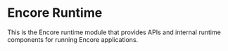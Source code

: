 # Encore Runtime

This is the Encore runtime module that provides APIs and internal runtime components
for running Encore applications.
